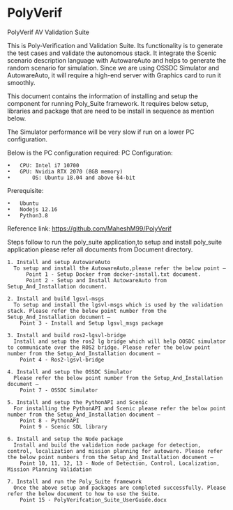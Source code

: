 # PolyVerif

PolyVerif AV Validation Suite

This is Poly-Verification and Validation Suite. Its functionality is to generate the test cases and validate the autonomous stack.
It integrate the Scenic scenario description language with AutowareAuto and helps to generate the random scenario for simulation.
Since we are using OSSDC Simulator and AutowareAuto, it will require a high-end server with Graphics card to run it smoothly. 

This document contains the information of installing and setup the component for running Poly_Suite framework. It requires below setup, libraries and package that are need to be install in sequence as mention below.

The Simulator performance will be very slow if run on a lower PC configuration.

Below is the PC configuration required:
	PC Configuration:
	
  	•	CPU: Intel i7 10700
   	•	GPU: Nvidia RTX 2070 (8GB memory)
    •       OS: Ubuntu 18.04 and above 64-bit
    
  Prerequisite: 
	
    •	Ubuntu
    •	Nodejs 12.16
    •	Python3.8

  Reference link:  https://github.com/MaheshM99/PolyVerif

Steps follow to run the poly_suite application,to setup and install poly_suite application please refer all documents from Document directory.

	
    1. Install and setup AutowareAuto 
      To setup and install the AutowareAuto,please refer the below point –
          Point 1 - Setup Docker from docker-install.txt document.
          Point 2 - Setup and Install AutowareAuto from Setup_And_Installation document.

    2. Install and build lgsvl-msgs
      To setup and install the lgsvl-msgs which is used by the validation stack. Please refer the below point number from the Setup_And_Installation document –
        Point 3 - Install and Setup lgsvl_msgs package

    3. Install and build ros2-lgsvl-bridge
      Install and setup the ros2 lg bridge which will help OOSDC simulator to communicate over the ROS2 bridge. Please refer the below point number from the Setup_And_Installation document –
        Point 4 - Ros2-lgsvl-bridge

    4. Install and setup the OSSDC Simulator 
      Please refer the below point number from the Setup_And_Installation document –
        Point 7 - OSSDC Simulator

    5. Install and setup the PythonAPI and Scenic 
      For installing the PythonAPI and Scenic please refer the below point number from the Setup_And_Installation document –
        Point 8 - PythonAPI
        Point 9 - Scenic SDL library

    6. Install and setup the Node package
      Install and build the validation node package for detection, control, localization and mission planning for autoware. Please refer the below point numbers from the Setup_And_Installation document –
        Point 10, 11, 12, 13 - Node of Detection, Control, Localization, Mission Planning Validation

    7. Install and run the Poly_Suite framework
      Once the above setup and packages are completed successfully. Please refer the below document to how to use the Suite.
        Point 15 - PolyVerifcation_Suite_UserGuide.docx
